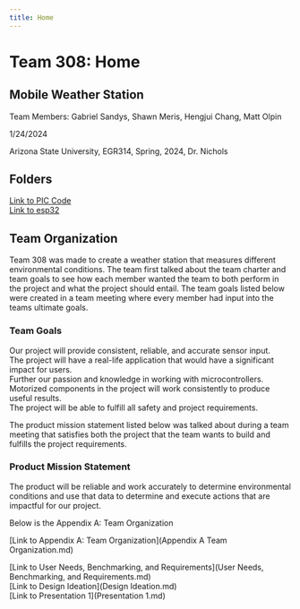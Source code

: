 ```yaml
---
title: Home
---
```


# Team 308: Home

## Mobile Weather Station

Team Members: Gabriel Sandys, Shawn Meris, Hengjui Chang, Matt Olpin

1/24/2024

Arizona State University, EGR314, Spring, 2024, Dr. Nichols

## Folders

[Link to PIC Code](pic/index.md) <br>
[Link to esp32](esp32/index.md) <br>

## Team Organization

Team 308 was made to create a weather station that measures different environmental conditions. The team first talked about the team charter and team goals to see how each member wanted the team to both perform in the project and what the project should entail. The team goals listed below were created in a team meeting where every member had input into the teams ultimate goals. 

### Team Goals

Our project will provide consistent, reliable, and accurate sensor input. <br>
The project will have a real-life application that would have a significant impact for users. <br>
Further our passion and knowledge in working with microcontrollers. <br>
Motorized components in the project will work consistently to produce useful results. <br>
The project will be able to fulfill all safety and project requirements. <br>

The product mission statement listed below was talked about during a team meeting that satisfies both the project that the team wants to build and fulfills the project requirements.

### Product Mission Statement

The product will be reliable and work accurately to determine environmental conditions and use that data to determine and execute actions that are impactful for our project.

Below is the Appendix A: Team Organization <br>

[Link to Appendix A: Team Organization](Appendix A Team Organization.md) <br>

[Link to User Needs, Benchmarking, and Requirements](User Needs, Benchmarking, and Requirements.md) <br>
[Link to Design Ideation](Design Ideation.md) <br>
[Link to Presentation 1](Presentation 1.md) <br>
